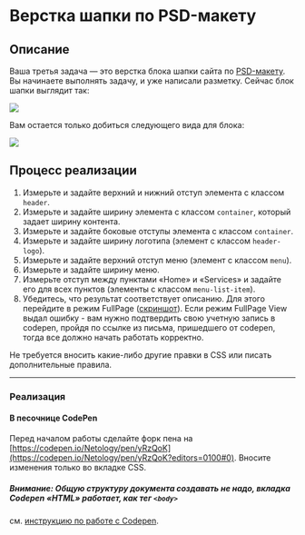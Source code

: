 # Верстка шапки по PSD-макету

## Описание

Ваша третья задача &mdash; это верстка блока шапки сайта по [PSD-макету](https://netology-code.github.io/html-2-homeworks/popup-elements/psd-header-layout/psd/dropp.psd).
Вы начинаете выполнять задачу, и уже написали разметку. Сейчас блок шапки выглядит так:

![](https://netology-code.github.io/html-2-homeworks/sources/4-1/psd-header-before.jpg)

Вам остается только добиться следующего вида для блока:

![](https://netology-code.github.io/html-2-homeworks/sources/4-1/psd-header-after.jpg)

## Процесс реализации

1. Измерьте и задайте верхний и нижний отступ элемента с классом `header`.
2. Измерьте и задайте ширину элемента с классом `container`, который задает ширину контента.
3. Измерьте и задайте боковые отступы элемента с классом `container`.
4. Измерьте и задайте ширину логотипа (элемент с классом `header-logo`).
5. Измерьте и задайте верхний отступ меню (элемент с классом `menu`).
6. Измерьте и задайте ширину меню.
7. Измерьте отступ между пунктами «Home» и «Services» и задайте  его для всех пунктов (элементы с классом `menu-list-item`).
8. Убедитесь, что результат соответствует описанию. Для этого перейдите в режим FullPage ([скриншот](/sources/screen.md)). Если режим FullPage View выдал ошибку - вам нужно подтвердить свою учетную запись в codepen, пройдя по ссылке из письма, пришедшего от codepen, тогда все должно начать работать корректно.

Не требуется вносить какие-либо другие правки в CSS или писать дополнительные правила.

---

### Реализация

#### В песочнице CodePen

Перед началом работы сделайте форк пена на [https://codepen.io/Netology/pen/yRzQoK](https://codepen.io/Netology/pen/yRzQoK?editors=0100#0). Вносите изменения только во вкладке CSS.

##### Внимание: Общую структуру документа создавать не надо, вкладка Codepen «HTML» работает, как тег `<body>`
см. [инструкцию по работе с Codepen](https://github.com/netology-code/guides/tree/master/codepen).
